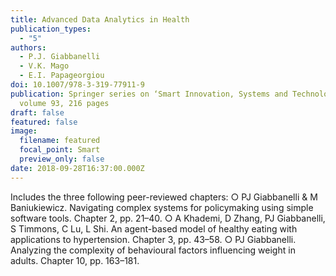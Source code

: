 ```yaml
---
title: Advanced Data Analytics in Health
publication_types:
  - "5"
authors:
  - P.J. Giabbanelli
  - V.K. Mago
  - E.I. Papageorgiou
doi: 10.1007/978-3-319-77911-9
publication: Springer series on ‘Smart Innovation, Systems and Technologies’,
  volume 93, 216 pages
draft: false
featured: false
image:
  filename: featured
  focal_point: Smart
  preview_only: false
date: 2018-09-28T16:37:00.000Z
---
```

Includes the three following peer-reviewed chapters:
○ PJ Giabbanelli & M Baniukiewicz. Navigating complex systems for policymaking using simple
software tools. Chapter 2, pp. 21–40.
○ A Khademi, D Zhang, PJ Giabbanelli, S Timmons, C Lu, L Shi. An agent-based model of
healthy eating with applications to hypertension. Chapter 3, pp. 43–58.
○ PJ Giabbanelli. Analyzing the complexity of behavioural factors influencing weight in adults.
Chapter 10, pp. 163–181.